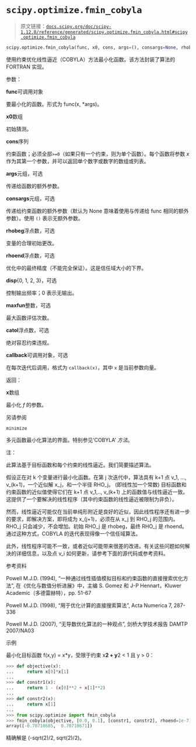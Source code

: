 # `scipy.optimize.fmin_cobyla`

> 原文链接：[`docs.scipy.org/doc/scipy-1.12.0/reference/generated/scipy.optimize.fmin_cobyla.html#scipy.optimize.fmin_cobyla`](https://docs.scipy.org/doc/scipy-1.12.0/reference/generated/scipy.optimize.fmin_cobyla.html#scipy.optimize.fmin_cobyla)

```py
scipy.optimize.fmin_cobyla(func, x0, cons, args=(), consargs=None, rhobeg=1.0, rhoend=0.0001, maxfun=1000, disp=None, catol=0.0002, *, callback=None)
```

使用约束优化线性逼近（COBYLA）方法最小化函数。该方法封装了算法的 FORTRAN 实现。

参数：

**func**可调用对象

要最小化的函数。形式为 func(x, *args)。

**x0**数组

初始猜测。

**cons**序列

约束函数；必须全部`>=0`（如果只有一个约束，则为单个函数）。每个函数将参数 *x* 作为其第一个参数，并可以返回单个数字或数字的数组或列表。

**args**元组，可选

传递给函数的额外参数。

**consargs**元组，可选

传递给约束函数的额外参数（默认为 None 意味着使用与传递给 func 相同的额外参数）。使用 `()` 表示无额外参数。

**rhobeg**浮点数，可选

变量的合理初始更改。

**rhoend**浮点数，可选

优化中的最终精度（不能完全保证）。这是信任域大小的下界。

**disp**{0, 1, 2, 3}，可选

控制输出频率；0 表示无输出。

**maxfun**整数，可选

最大函数评估次数。

**catol**浮点数，可选

绝对容忍约束违规。

**callback**可调用对象，可选

在每次迭代后调用，格式为 `callback(x)`，其中 `x` 是当前参数向量。

返回：

**x**数组

最小化 *f* 的参数。

另请参阅

`minimize`

多元函数最小化算法的界面。特别参见‘COBYLA’ *方法*。

注：

此算法基于目标函数和每个约束的线性逼近。我们简要描述算法。

假设正在对 k 个变量进行最小化函数。在第 j 次迭代中，算法具有 k+1 点 v_1, …, v_(k+1)，一个近似解 x_j，和一个半径 RHO_j。 (即线性加一个常数) 目标函数和约束函数的近似值使得它们在 k+1 点 v_1,.., v_(k+1) 上的函数值与线性逼近一致。这提供了一个要解决的线性程序（其中约束函数的线性逼近被限制为非负）。

然而，线性逼近可能仅在当前单纯形附近是良好的近似，因此线性程序还有进一步的要求，即解决方案，即将成为 x_(j+1)，必须在从 x_j 到 RHO_j 的范围内。 RHO_j 只会减少，不会增加。初始 RHO_j 是 rhobeg，最终 RHO_j 是 rhoend。通过这种方式，COBYLA 的迭代表现得像一个信任域算法。

此外，线性程序可能不一致，或者近似可能带来很差的改进。有关这些问题如何解决的详细信息，以及点 v_i 如何更新，请参考下面的源代码或参考资料。

参考资料

Powell M.J.D. (1994), “一种通过线性插值模拟目标和约束函数的直接搜索优化方法”, 在《优化与数值分析进展》中，主编 S. Gomez 和 J-P Hennart，Kluwer Academic（多德雷赫特），pp. 51-67

Powell M.J.D. (1998), “用于优化计算的直接搜索算法”, Acta Numerica 7, 287-336

Powell M.J.D. (2007), “无导数优化算法的一种观点”, 剑桥大学技术报告 DAMTP 2007/NA03

示例

最小化目标函数 f(x,y) = x*y，受限于约束 x**2 + y**2 < 1 且 y > 0：

```py
>>> def objective(x):
...     return x[0]*x[1]
...
>>> def constr1(x):
...     return 1 - (x[0]**2 + x[1]**2)
...
>>> def constr2(x):
...     return x[1]
...
>>> from scipy.optimize import fmin_cobyla
>>> fmin_cobyla(objective, [0.0, 0.1], [constr1, constr2], rhoend=1e-7)
array([-0.70710685,  0.70710671]) 
```

精确解是 (-sqrt(2)/2, sqrt(2)/2)。
